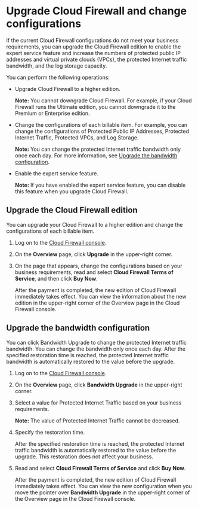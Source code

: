 # Upgrade Cloud Firewall and change configurations

If the current Cloud Firewall configurations do not meet your business requirements, you can upgrade the Cloud Firewall edition to enable the expert service feature and increase the numbers of protected public IP addresses and virtual private clouds \(VPCs\), the protected Internet traffic bandwidth, and the log storage capacity.

You can perform the following operations:

-   Upgrade Cloud Firewall to a higher edition.

    **Note:** You cannot downgrade Cloud Firewall. For example, if your Cloud Firewall runs the Ultimate edition, you cannot downgrade it to the Premium or Enterprise edition.

-   Change the configurations of each billable item. For example, you can change the configurations of Protected Public IP Addresses, Protected Internet Traffic, Protected VPCs, and Log Storage.

    **Note:** You can change the protected Internet traffic bandwidth only once each day. For more information, see [Upgrade the bandwidth configuration](#section_6yp_e00_pqy).

-   Enable the expert service feature.

    **Note:** If you have enabled the expert service feature, you can disable this feature when you upgrade Cloud Firewall.


## Upgrade the Cloud Firewall edition

You can upgrade your Cloud Firewall to a higher edition and change the configurations of each billable item.

1.  Log on to the [Cloud Firewall console](https://yundun.console.aliyun.com/?p=cfwnext).

2.  On the **Overview** page, click **Upgrade** in the upper-right corner.

3.  On the page that appears, change the configurations based on your business requirements, read and select **Cloud Firewall Terms of Service**, and then click **Buy Now**.

    After the payment is completed, the new edition of Cloud Firewall immediately takes effect. You can view the information about the new edition in the upper-right corner of the Overview page in the Cloud Firewall console.


## Upgrade the bandwidth configuration

You can click Bandwidth Upgrade to change the protected Internet traffic bandwidth. You can change the bandwidth only once each day. After the specified restoration time is reached, the protected Internet traffic bandwidth is automatically restored to the value before the upgrade.

1.  Log on to the [Cloud Firewall console](https://yundun.console.aliyun.com/?p=cfwnext).

2.  On the **Overview** page, click **Bandwidth Upgrade** in the upper-right corner.

3.  Select a value for Protected Internet Traffic based on your business requirements.

    **Note:** The value of Protected Internet Traffic cannot be decreased.

4.  Specify the restoration time.

    After the specified restoration time is reached, the protected Internet traffic bandwidth is automatically restored to the value before the upgrade. This restoration does not affect your business.

5.  Read and select **Cloud Firewall Terms of Service** and click **Buy Now**.

    After the payment is completed, the new edition of Cloud Firewall immediately takes effect. You can view the new configuration when you move the pointer over **Bandwidth Upgrade** in the upper-right corner of the Overview page in the Cloud Firewall console.



